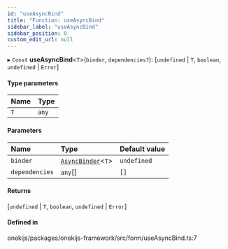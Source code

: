 ```yaml
---
id: "useAsyncBind"
title: "Function: useAsyncBind"
sidebar_label: "useAsyncBind"
sidebar_position: 0
custom_edit_url: null
---
```


▸ `Const` **useAsyncBind**<`T`\>(`binder`, `dependencies?`): [`undefined` \| `T`, `boolean`, `undefined` \| `Error`]

#### Type parameters

| Name | Type |
| :------ | :------ |
| `T` | `any` |

#### Parameters

| Name | Type | Default value |
| :------ | :------ | :------ |
| `binder` | [`AsyncBinder`](../types/AsyncBinder.md)<`T`\> | `undefined` |
| `dependencies` | `any`[] | `[]` |

#### Returns

[`undefined` \| `T`, `boolean`, `undefined` \| `Error`]

#### Defined in

onekijs/packages/onekijs-framework/src/form/useAsyncBind.ts:7
